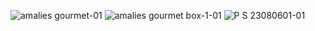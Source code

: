 ![amalies gourmet-01](https://github.com/user-attachments/assets/d59ea4d7-e7eb-4d94-82cb-1b29f775c101)
![amalies gourmet box-1-01](https://github.com/user-attachments/assets/fce12883-1d91-400c-abb4-0ddbbd66f248)
![P S 23080601-01](https://github.com/user-attachments/assets/0e859871-4895-43fd-8450-c5b710336ab2)
